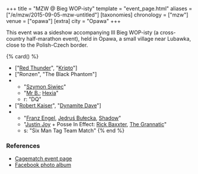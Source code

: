 +++
title = "MZW @ Bieg WOP-isty"
template = "event_page.html"
aliases = ["/e/mzw/2015-09-05-mzw-untitled"]
[taxonomies]
chronology = ["mzw"]
venue = ["opawa"]
[extra]
city = "Opawa"
+++

This event was a sideshow accompanying III Bieg WOP-isty (a cross-country half-marathon event), held in Opawa, a small village near Lubawka, close to the Polish-Czech border.

{% card() %}
- ["[Red Thunder](@/w/red-thunder.md)", "[Kripto](@/w/kripto.md)"]
- ["Ronzen", "The Black Phantom"]
- - "[Szymon Siwiec](@/w/szymon-siwiec.md)"
  - "[Mr B.](@/w/mr-b.md); [Hexia](@/w/hexia.md)"
  - r: "DQ"
- ["[Robert Kaiser](@/w/robert-kaiser.md)", "[Dynamite Dave](@/w/dynamite-dave.md)"]
- - "[Franz Engel](@/w/franz-engel.md), [Jędruś Bułecka](@/w/jedrus-bulecka.md), [Shadow](@/w/shadow.md)"
  - "[Justin Joy](@/w/justin-joy.md) + Posse In Effect: [Rick Baxxter](@/w/rick-baxxter.md),
    [The Grannatic](@/w/the-grannatic.md)"
  - s: "Six Man Tag Team Match"
{% end %}

### References

* [Cagematch event page](https://www.cagematch.net/?id=1&nr=153089)
* [Facebook photo album](https://www.facebook.com/media/set/?set=a.688837451260484.1073741844.378963568914542&type=3)
